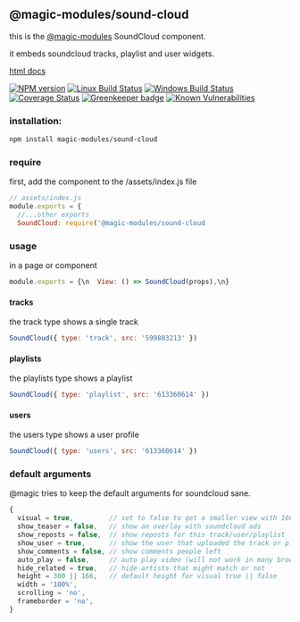 ## @magic-modules/sound-cloud
this is the [@magic-modules][magic-module-url]
SoundCloud component.

it embeds soundcloud tracks, playlist and user widgets.

[html docs][doc-url]

[![NPM version][npm-image]][npm-url]
[![Linux Build Status][travis-image]][travis-url]
[![Windows Build Status][appveyor-image]][appveyor-url]
[![Coverage Status][coveralls-image]][coveralls-url]
[![Greenkeeper badge][greenkeeper-image]][greenkeeper-url]
[![Known Vulnerabilities][snyk-image]][snyk-url]

### <a name="installation"></a>installation:
```bash
npm install magic-modules/sound-cloud
```

### <a name="require"></a>require

first, add the component to the /assets/index.js file

```javascript
// assets/index.js
module.exports = {
  //...other exports
  SoundCloud: require('@magic-modules/sound-cloud
```

### <a name="usage"></a>usage
in a page or component
```javascript
module.exports = {\n  View: () => SoundCloud(props),\n}
```

#### <a name="usage-tracks"></a>tracks
the track type shows a single track

```javascript
SoundCloud({ type: 'track', src: '599883213' })
```

#### <a name="usage-playlists"></a>playlists
the playlists type shows a playlist

```javascript
SoundCloud({ type: 'playlist', src: '613360614' })
```

#### <a name="usage-users"></a>users
the users type shows a user profile
```javascript
SoundCloud({ type: 'users', src: '613360614' })
```

### <a name="usage-default-args"></a>default arguments
@magic tries to keep the default arguments for soundcloud sane.
```javascript
{
  visual = true,         // set to false to get a smaller view with 166px height
  show_teaser = false,   // show an overlay with soundcloud ads
  show_reposts = false,  // show reposts for this track/user/playlist
  show_user = true,      // show the user that uploaded the track or playlist
  show_comments = false, // show comments people left
  auto_play = false,     // auto play video (will not work in many browsers anyways)
  hide_related = true,   // hide artists that might match or not
  height = 300 || 166,   // default height for visual true || false
  width = '100%',
  scrolling = 'no',
  frameborder = 'no',
}
```

[magic-module-url]: https://github.com/magic-modules/
[doc-url]: https://magic-modules.github.io/sound-cloud/

[npm-image]: https://img.shields.io/npm/v/@magic-modules/sound-cloud.svg
[npm-url]: https://www.npmjs.com/package/@magic-modules/sound-cloud
[travis-image]: https://api.travis-ci.org/magic-modules/sound-cloud.svg?branch=master
[travis-url]: https://travis-ci.org/magic-modules/sound-cloud
[appveyor-image]: https://img.shields.io/appveyor/ci/magic-modules/sound-cloud/master.svg
[appveyor-url]: https://ci.appveyor.com/project/magic-modules/sound-cloud/branch/master
[coveralls-image]: https://coveralls.io/repos/github/magic-modules/sound-cloud/badge.svg
[coveralls-url]: https://coveralls.io/github/magic-modules/sound-cloud
[greenkeeper-image]: https://badges.greenkeeper.io/magic-modules/sound-cloud.svg
[greenkeeper-url]: https://badges.greenkeeper.io/magic-modules/sound-cloud.svg
[snyk-image]: https://snyk.io/test/github/magic-modules/sound-cloud/badge.svg
[snyk-url]: https://snyk.io/test/github/magic-modules/sound-cloud
